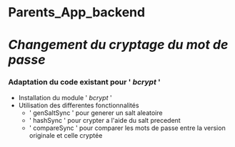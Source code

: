 # Parents_App_backend

# <em>Changement du cryptage du mot de passe</em>

###  Adaptation du code existant pour ' <em>bcrypt</em> '
- Installation du module ' <em>bcrypt</em> '
- Utilisation des differentes fonctionnalités
  * ' genSaltSync ' pour generer un salt aleatoire
  * ' hashSync ' pour crypter a l'aide du salt precedent
  * ' compareSync ' pour comparer les mots de passe entre la version originale et celle cryptée




